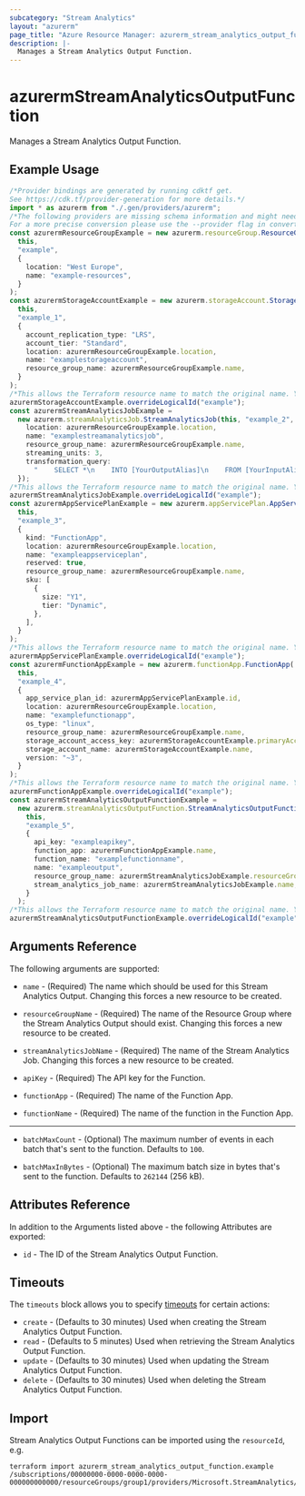 ```yaml
---
subcategory: "Stream Analytics"
layout: "azurerm"
page_title: "Azure Resource Manager: azurerm_stream_analytics_output_function"
description: |-
  Manages a Stream Analytics Output Function.
---
```


# azurermStreamAnalyticsOutputFunction

Manages a Stream Analytics Output Function.

## Example Usage

```typescript
/*Provider bindings are generated by running cdktf get.
See https://cdk.tf/provider-generation for more details.*/
import * as azurerm from "./.gen/providers/azurerm";
/*The following providers are missing schema information and might need manual adjustments to synthesize correctly: azurerm.
For a more precise conversion please use the --provider flag in convert.*/
const azurermResourceGroupExample = new azurerm.resourceGroup.ResourceGroup(
  this,
  "example",
  {
    location: "West Europe",
    name: "example-resources",
  }
);
const azurermStorageAccountExample = new azurerm.storageAccount.StorageAccount(
  this,
  "example_1",
  {
    account_replication_type: "LRS",
    account_tier: "Standard",
    location: azurermResourceGroupExample.location,
    name: "examplestorageaccount",
    resource_group_name: azurermResourceGroupExample.name,
  }
);
/*This allows the Terraform resource name to match the original name. You can remove the call if you don't need them to match.*/
azurermStorageAccountExample.overrideLogicalId("example");
const azurermStreamAnalyticsJobExample =
  new azurerm.streamAnalyticsJob.StreamAnalyticsJob(this, "example_2", {
    location: azurermResourceGroupExample.location,
    name: "examplestreamanalyticsjob",
    resource_group_name: azurermResourceGroupExample.name,
    streaming_units: 3,
    transformation_query:
      "    SELECT *\n    INTO [YourOutputAlias]\n    FROM [YourInputAlias]\n",
  });
/*This allows the Terraform resource name to match the original name. You can remove the call if you don't need them to match.*/
azurermStreamAnalyticsJobExample.overrideLogicalId("example");
const azurermAppServicePlanExample = new azurerm.appServicePlan.AppServicePlan(
  this,
  "example_3",
  {
    kind: "FunctionApp",
    location: azurermResourceGroupExample.location,
    name: "exampleappserviceplan",
    reserved: true,
    resource_group_name: azurermResourceGroupExample.name,
    sku: [
      {
        size: "Y1",
        tier: "Dynamic",
      },
    ],
  }
);
/*This allows the Terraform resource name to match the original name. You can remove the call if you don't need them to match.*/
azurermAppServicePlanExample.overrideLogicalId("example");
const azurermFunctionAppExample = new azurerm.functionApp.FunctionApp(
  this,
  "example_4",
  {
    app_service_plan_id: azurermAppServicePlanExample.id,
    location: azurermResourceGroupExample.location,
    name: "examplefunctionapp",
    os_type: "linux",
    resource_group_name: azurermResourceGroupExample.name,
    storage_account_access_key: azurermStorageAccountExample.primaryAccessKey,
    storage_account_name: azurermStorageAccountExample.name,
    version: "~3",
  }
);
/*This allows the Terraform resource name to match the original name. You can remove the call if you don't need them to match.*/
azurermFunctionAppExample.overrideLogicalId("example");
const azurermStreamAnalyticsOutputFunctionExample =
  new azurerm.streamAnalyticsOutputFunction.StreamAnalyticsOutputFunction(
    this,
    "example_5",
    {
      api_key: "exampleapikey",
      function_app: azurermFunctionAppExample.name,
      function_name: "examplefunctionname",
      name: "exampleoutput",
      resource_group_name: azurermStreamAnalyticsJobExample.resourceGroupName,
      stream_analytics_job_name: azurermStreamAnalyticsJobExample.name,
    }
  );
/*This allows the Terraform resource name to match the original name. You can remove the call if you don't need them to match.*/
azurermStreamAnalyticsOutputFunctionExample.overrideLogicalId("example");

```

## Arguments Reference

The following arguments are supported:

*   `name` - (Required) The name which should be used for this Stream Analytics Output. Changing this forces a new resource to be created.

*   `resourceGroupName` - (Required) The name of the Resource Group where the Stream Analytics Output should exist. Changing this forces a new resource to be created.

*   `streamAnalyticsJobName` - (Required) The name of the Stream Analytics Job. Changing this forces a new resource to be created.

*   `apiKey` - (Required) The API key for the Function.

*   `functionApp` - (Required) The name of the Function App.

*   `functionName` - (Required) The name of the function in the Function App.

***

*   `batchMaxCount` - (Optional) The maximum number of events in each batch that's sent to the function. Defaults to `100`.

*   `batchMaxInBytes` - (Optional) The maximum batch size in bytes that's sent to the function. Defaults to `262144` (256 kB).

## Attributes Reference

In addition to the Arguments listed above - the following Attributes are exported:

* `id` - The ID of the Stream Analytics Output Function.

## Timeouts

The `timeouts` block allows you to specify [timeouts](https://www.terraform.io/language/resources/syntax#operation-timeouts) for certain actions:

* `create` - (Defaults to 30 minutes) Used when creating the Stream Analytics Output Function.
* `read` - (Defaults to 5 minutes) Used when retrieving the Stream Analytics Output Function.
* `update` - (Defaults to 30 minutes) Used when updating the Stream Analytics Output Function.
* `delete` - (Defaults to 30 minutes) Used when deleting the Stream Analytics Output Function.

## Import

Stream Analytics Output Functions can be imported using the `resourceId`, e.g.

```console
terraform import azurerm_stream_analytics_output_function.example /subscriptions/00000000-0000-0000-0000-000000000000/resourceGroups/group1/providers/Microsoft.StreamAnalytics/streamingJobs/job1/outputs/output1
```
